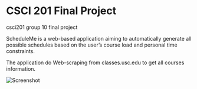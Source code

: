 # CSCI 201 Final Project
csci201 group 10 final project

ScheduleMe is a web-based application aiming to automatically generate all possible schedules based on the user’s course load and personal time constraints. 

The application do Web-scraping from classes.usc.edu to get all courses information. 

![Screenshot](ScheduleMe.PNG "Screenshot of ScheduleMe course scheduling page")
      
